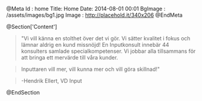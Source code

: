 @Meta
Id : home
Title: Home
Date: 2014-08-01 00:01
BgImage : /assets/images/bg1.jpg
Image : http://placehold.it/340x206
@EndMeta

@Section['Content']
>"Vi vill känna en stolthet över det vi gör. Vi sätter kvalitet i fokus och lämnar aldrig en kund missnöjd!
En Inputkonsult innebär 44 konsulters samlade specialkompetenser. Vi jobbar alla tillsammans för att
bringa ett mervärde till våra kunder.

>Inputtaren vill mer, vill kunna mer och vill göra skillnad!"

>-Hendrik Ellert, VD Input

@EndSection
